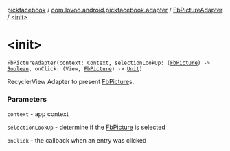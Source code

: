 [pickfacebook](../../index.md) / [com.lovoo.android.pickfacebook.adapter](../index.md) / [FbPictureAdapter](index.md) / [&lt;init&gt;](./-init-.md)

# &lt;init&gt;

`FbPictureAdapter(context: Context, selectionLookUp: (`[`FbPicture`](../../com.lovoo.android.pickfacebook.model/-fb-picture/index.md)`) -> `[`Boolean`](https://kotlinlang.org/api/latest/jvm/stdlib/kotlin/-boolean/index.html)`, onClick: (View, `[`FbPicture`](../../com.lovoo.android.pickfacebook.model/-fb-picture/index.md)`) -> `[`Unit`](https://kotlinlang.org/api/latest/jvm/stdlib/kotlin/-unit/index.html)`)`

RecyclerView Adapter to present [FbPicture](../../com.lovoo.android.pickfacebook.model/-fb-picture/index.md)s.

### Parameters

`context` - app context

`selectionLookUp` - determine if the [FbPicture](../../com.lovoo.android.pickfacebook.model/-fb-picture/index.md) is selected

`onClick` - the callback when an entry was clicked